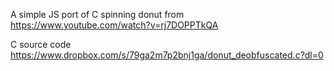 A simple JS port of C spinning donut from https://www.youtube.com/watch?v=rj7DOPPTkQA 

C source code https://www.dropbox.com/s/79ga2m7p2bnj1ga/donut_deobfuscated.c?dl=0